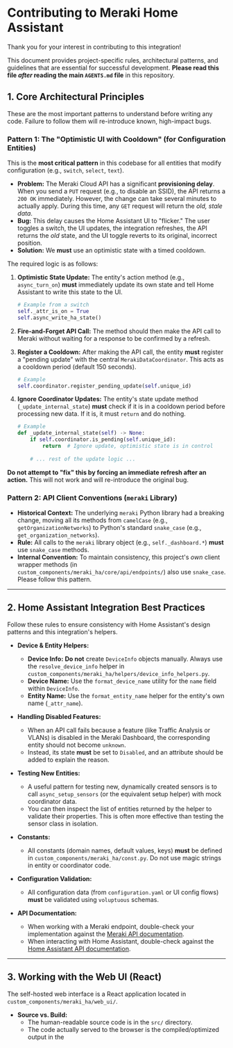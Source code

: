 # Contributing to Meraki Home Assistant

Thank you for your interest in contributing to this integration!

This document provides project-specific rules, architectural patterns, and guidelines that are essential for successful development. **Please read this file *after* reading the main `AGENTS.md` file** in this repository.

## 1. Core Architectural Principles

These are the most important patterns to understand before writing any code. Failure to follow them will re-introduce known, high-impact bugs.

### Pattern 1: The "Optimistic UI with Cooldown" (for Configuration Entities)

This is the **most critical pattern** in this codebase for all entities that modify configuration (e.g., `switch`, `select`, `text`).

* **Problem:** The Meraki Cloud API has a significant **provisioning delay**. When you send a `PUT` request (e.g., to disable an SSID), the API returns a `200 OK` immediately. However, the change can take several minutes to actually apply. During this time, any `GET` request will return the *old, stale data*.
* **Bug:** This delay causes the Home Assistant UI to "flicker." The user toggles a switch, the UI updates, the integration refreshes, the API returns the *old* state, and the UI toggle reverts to its original, incorrect position.
* **Solution:** We **must** use an optimistic state with a timed cooldown.

The required logic is as follows:

1.  **Optimistic State Update:** The entity's action method (e.g., `async_turn_on`) **must** immediately update its own state and tell Home Assistant to write this state to the UI.
    ```python
    # Example from a switch
    self._attr_is_on = True
    self.async_write_ha_state()
    ```

2.  **Fire-and-Forget API Call:** The method should then make the API call to Meraki without waiting for a response to be confirmed by a refresh.

3.  **Register a Cooldown:** After making the API call, the entity **must** register a "pending update" with the central `MerakiDataCoordinator`. This acts as a cooldown period (default 150 seconds).
    ```python
    # Example
    self.coordinator.register_pending_update(self.unique_id)
    ```

4.  **Ignore Coordinator Updates:** The entity's state update method (`_update_internal_state`) **must** check if it is in a cooldown period before processing new data. If it is, it must `return` and do nothing.
    ```python
    # Example
    def _update_internal_state(self) -> None:
        if self.coordinator.is_pending(self.unique_id):
            return  # Ignore update, optimistic state is in control
        
        # ... rest of the update logic ...
    ```

**Do not attempt to "fix" this by forcing an immediate refresh after an action.** This will not work and will re-introduce the original bug.

### Pattern 2: API Client Conventions (`meraki` Library)

* **Historical Context:** The underlying `meraki` Python library had a breaking change, moving all its methods from `camelCase` (e.g., `getOrganizationNetworks`) to Python's standard `snake_case` (e.g., `get_organization_networks`).
* **Rule:** All calls to the `meraki` library object (e.g., `self._dashboard.*`) **must** use `snake_case` methods.
* **Internal Convention:** To maintain consistency, this project's *own* client wrapper methods (in `custom_components/meraki_ha/core/api/endpoints/`) also use `snake_case`. Please follow this pattern.

---

## 2. Home Assistant Integration Best Practices

Follow these rules to ensure consistency with Home Assistant's design patterns and this integration's helpers.

* **Device & Entity Helpers:**
    * **Device Info:** **Do not** create `DeviceInfo` objects manually. Always use the `resolve_device_info` helper in `custom_components/meraki_ha/helpers/device_info_helpers.py`.
    * **Device Name:** Use the `format_device_name` utility for the `name` field within `DeviceInfo`.
    * **Entity Name:** Use the `format_entity_name` helper for the entity's own name (`_attr_name`).

* **Handling Disabled Features:**
    * When an API call fails because a feature (like Traffic Analysis or VLANs) is disabled in the Meraki Dashboard, the corresponding entity should not become `unknown`.
    * Instead, its state **must** be set to `Disabled`, and an attribute should be added to explain the reason.

* **Testing New Entities:**
    * A useful pattern for testing new, dynamically created sensors is to call `async_setup_sensors` (or the equivalent setup helper) with mock coordinator data.
    * You can then inspect the list of entities returned by the helper to validate their properties. This is often more effective than testing the sensor class in isolation.

* **Constants:**
    * All constants (domain names, default values, keys) **must** be defined in `custom_components/meraki_ha/const.py`. Do not use magic strings in entity or coordinator code.

* **Configuration Validation:**
    * All configuration data (from `configuration.yaml` or UI config flows) **must** be validated using `voluptuous` schemas.

* **API Documentation:**
    * When working with a Meraki endpoint, double-check your implementation against the [Meraki API documentation](https://developer.cisco.com/meraki/api-v1/).
    * When interacting with Home Assistant, double-check against the [Home Assistant API documentation](https://developers.home-assistant.io/docs/api/rest/).

---

## 3. Working with the Web UI (React)

The self-hosted web interface is a React application located in `custom_components/meraki_ha/web_ui/`.

* **Source vs. Build:**
    * The human-readable source code is in the `src/` directory.
    * The code actually served to the browser is the compiled/optimized output in the
